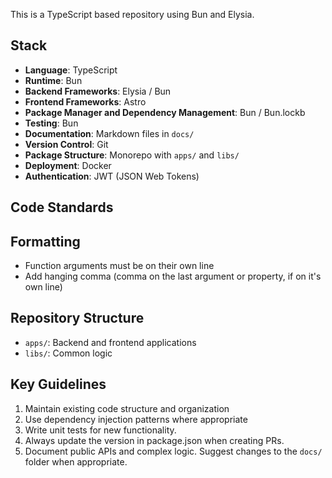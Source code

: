 This is a TypeScript based repository using Bun and Elysia.

## Stack
- **Language**: TypeScript
- **Runtime**: Bun
- **Backend Frameworks**: Elysia / Bun
- **Frontend Frameworks**: Astro
- **Package Manager and Dependency Management**: Bun / Bun.lockb
- **Testing**: Bun
- **Documentation**: Markdown files in `docs/`
- **Version Control**: Git
- **Package Structure**: Monorepo with `apps/` and `libs/`
- **Deployment**: Docker
- **Authentication**: JWT (JSON Web Tokens)

## Code Standards

## Formatting
- Function arguments must be on their own line
- Add hanging comma (comma on the last argument or property, if on it's own line)

## Repository Structure
- `apps/`: Backend and frontend applications
- `libs/`: Common logic

## Key Guidelines
1. Maintain existing code structure and organization
2. Use dependency injection patterns where appropriate
3. Write unit tests for new functionality.
4. Always update the version in package.json when creating PRs.
5. Document public APIs and complex logic. Suggest changes to the `docs/` folder when appropriate.